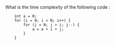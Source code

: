<div class="markdown-content" id="problem-content">
<p>What is the time complexity of the following code :</p>
<div class="language-cpp highlighter-rouge"><pre class="highlight"><code>    <span class="kt">int</span> <span class="n">a</span> <span class="o">=</span> <span class="mi">0</span><span class="p">;</span>
    <span class="k">for</span> <span class="p">(</span><span class="n">i</span> <span class="o">=</span> <span class="mi">0</span><span class="p">;</span> <span class="n">i</span> <span class="o">&lt;</span> <span class="n">N</span><span class="p">;</span> <span class="n">i</span><span class="o">++</span><span class="p">)</span> <span class="p">{</span>
        <span class="k">for</span> <span class="p">(</span><span class="n">j</span> <span class="o">=</span> <span class="n">N</span><span class="p">;</span> <span class="n">j</span> <span class="o">&gt;</span> <span class="n">i</span><span class="p">;</span> <span class="n">j</span><span class="o">--</span><span class="p">)</span> <span class="p">{</span>
            <span class="n">a</span> <span class="o">=</span> <span class="n">a</span> <span class="o">+</span> <span class="n">i</span> <span class="o">+</span> <span class="n">j</span><span class="p">;</span>
        <span class="p">}</span>
    <span class="p">}</span>
</code></pre>
</div>
</div>